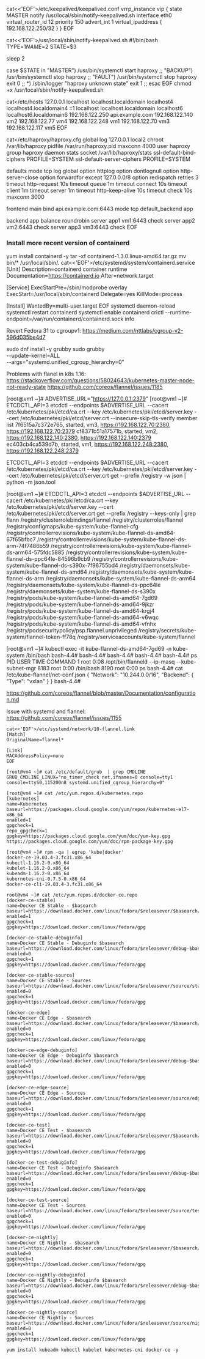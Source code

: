 cat<<'EOF'>/etc/keepalived/keepalived.conf 
vrrp_instance vip {
 state MASTER
 notify /usr/local/sbin/notify-keepalived.sh
 interface eth0
 virtual_router_id 12
 priority 150
 advert_int 1
 virtual_ipaddress {
   192.168.122.250/32
 }
}
EOF

cat<<'EOF'>/usr/local/sbin/notify-keepalived.sh
#!/bin/bash
TYPE=$1
NAME=$2
STATE=$3

sleep 2

case $STATE in
        "MASTER") /usr/bin/systemctl start haproxy
                  ;;
        "BACKUP") /usr/bin/systemctl stop haproxy
                  ;;
        "FAULT")  /usr/bin/systemctl stop haproxy
                  exit 0
                  ;;
        *)        /sbin/logger "haproxy unknown state"
                  exit 1
                  ;;
esac
EOF
chmod +x /usr/local/sbin/notify-keepalived.sh

cat<<EOF>/etc/hosts
127.0.0.1   localhost localhost.localdomain localhost4 localhost4.localdomain4
::1         localhost localhost.localdomain localhost6 localhost6.localdomain6
192.168.122.250 api.example.com
192.168.122.140 vm2
192.168.122.77 vm4
192.168.122.248 vm1
192.168.122.70 vm3
192.168.122.117 vm5
EOF

cat<<EOF>/etc/haproxy/haproxy.cfg
global
    log         127.0.0.1 local2
    chroot      /var/lib/haproxy
    pidfile     /var/run/haproxy.pid
    maxconn     4000
    user        haproxy
    group       haproxy
    daemon
    stats socket /var/lib/haproxy/stats
    ssl-default-bind-ciphers PROFILE=SYSTEM
    ssl-default-server-ciphers PROFILE=SYSTEM

defaults
    mode                    tcp
    log                     global
    option                  httplog
    option                  dontlognull
    option http-server-close
    option forwardfor       except 127.0.0.0/8
    option                  redispatch
    retries                 3
    timeout http-request    10s
    timeout queue           1m
    timeout connect         10s
    timeout client          1m
    timeout server          1m
    timeout http-keep-alive 10s
    timeout check           10s
    maxconn                 3000

frontend main
    bind api.example.com:6443
    mode tcp
    default_backend             app

backend app
    balance     roundrobin
    server  app1 vm1:6443 check
    server  app2 vm2:6443 check
    server  app3 vm3:6443 check
EOF

### Install more recent version of containerd ###

yum install containerd -y
tar -xf containerd-1.3.0.linux-amd64.tar.gz
mv bin/* /usr/local/sbin/.
cat<<'EOF'>/etc/systemd/system/containerd.service 
[Unit]
Description=containerd container runtime
Documentation=https://containerd.io
After=network.target

[Service]
ExecStartPre=/sbin/modprobe overlay
ExecStart=/usr/local/sbin/containerd
Delegate=yes
KillMode=process

[Install]
WantedBy=multi-user.target
EOF
systemctl daemon-reload
systemctl restart containerd
systemctl enable containerd
crictl --runtime-endpoint=/var/run/containerd/containerd.sock info


Revert Fedora 31 to cgroupv1:
https://medium.com/nttlabs/cgroup-v2-596d035be4d7

sudo dnf install -y grubby
sudo grubby \
  --update-kernel=ALL \
  --args="systemd.unified_cgroup_hierarchy=0"


Problems with flanel in k8s 1.16:
https://stackoverflow.com/questions/58024643/kubernetes-master-node-not-ready-state
https://github.com/coreos/flannel/issues/1185



[root@vm1 ~]# ADVERTISE_URL="https://127.0.0.1:2379"
[root@vm1 ~]# ETCDCTL_API=3 etcdctl --endpoints $ADVERTISE_URL --cacert /etc/kubernetes/pki/etcd/ca.crt --key /etc/kubernetes/pki/etcd/server.key --cert /etc/kubernetes/pki/etcd/server.crt --insecure-skip-tls-verify member list
7f6515a7c372e765, started, vm3, https://192.168.122.70:2380, https://192.168.122.70:2379
cf8371b51a17571b, started, vm2, https://192.168.122.140:2380, https://192.168.122.140:2379
ec403cb4ca539d7b, started, vm1, https://192.168.122.248:2380, https://192.168.122.248:2379

ETCDCTL_API=3 etcdctl --endpoints $ADVERTISE_URL --cacert /etc/kubernetes/pki/etcd/ca.crt --key /etc/kubernetes/pki/etcd/server.key --cert /etc/kubernetes/pki/etcd/server.crt get --prefix /registry -w json | python -m json.tool

[root@vm1 ~]# ETCDCTL_API=3 etcdctl --endpoints $ADVERTISE_URL --cacert /etc/kubernetes/pki/etcd/ca.crt --key /etc/kubernetes/pki/etcd/server.key --cert /etc/kubernetes/pki/etcd/server.crt get --prefix /registry --keys-only | grep flann
/registry/clusterrolebindings/flannel
/registry/clusterroles/flannel
/registry/configmaps/kube-system/kube-flannel-cfg
/registry/controllerrevisions/kube-system/kube-flannel-ds-amd64-67f65bfbc7
/registry/controllerrevisions/kube-system/kube-flannel-ds-arm-74f7486b59
/registry/controllerrevisions/kube-system/kube-flannel-ds-arm64-575fdc5885
/registry/controllerrevisions/kube-system/kube-flannel-ds-ppc64le-84596b9cb9
/registry/controllerrevisions/kube-system/kube-flannel-ds-s390x-7f96755bd4
/registry/daemonsets/kube-system/kube-flannel-ds-amd64
/registry/daemonsets/kube-system/kube-flannel-ds-arm
/registry/daemonsets/kube-system/kube-flannel-ds-arm64
/registry/daemonsets/kube-system/kube-flannel-ds-ppc64le
/registry/daemonsets/kube-system/kube-flannel-ds-s390x
/registry/pods/kube-system/kube-flannel-ds-amd64-7gd69
/registry/pods/kube-system/kube-flannel-ds-amd64-9jkzr
/registry/pods/kube-system/kube-flannel-ds-amd64-krgj4
/registry/pods/kube-system/kube-flannel-ds-amd64-v6wqc
/registry/pods/kube-system/kube-flannel-ds-amd64-vfnhx
/registry/podsecuritypolicy/psp.flannel.unprivileged
/registry/secrets/kube-system/flannel-token-ff78q
/registry/serviceaccounts/kube-system/flannel




[root@vm1 ~]# kubectl exec -it kube-flannel-ds-amd64-7gd69 -n kube-system /bin/bash
bash-4.4# 
bash-4.4# 
bash-4.4# 
bash-4.4# 
bash-4.4# ps
PID   USER     TIME  COMMAND
    1 root      0:08 /opt/bin/flanneld --ip-masq --kube-subnet-mgr
 8183 root      0:00 /bin/bash
 8190 root      0:00 ps
bash-4.4# cat /etc/kube-flannel/net-conf.json
{
  "Network": "10.244.0.0/16",
  "Backend": {
    "Type": "vxlan"
  }
}
bash-4.4# 


https://github.com/coreos/flannel/blob/master/Documentation/configuration.md


Issue with systemd and flannel:
https://github.com/coreos/flannel/issues/1155
~~~
cat<<'EOF'>/etc/systemd/network/10-flannel.link
[Match]
OriginalName=flannel*

[Link]
MACAddressPolicy=none
EOF
~~~

~~~
[root@vm4 ~]# cat /etc/default/grub  | grep CMDLINE
GRUB_CMDLINE_LINUX="no_timer_check net.ifnames=0 console=tty1 console=ttyS0,115200n8 systemd.unified_cgroup_hierarchy=0"
~~~

~~~
[root@vm4 ~]# cat /etc/yum.repos.d/kubernetes.repo 
[kubernetes]
name=Kubernetes
baseurl=https://packages.cloud.google.com/yum/repos/kubernetes-el7-x86_64
enabled=1
gpgcheck=1
repo_gpgcheck=1
gpgkey=https://packages.cloud.google.com/yum/doc/yum-key.gpg https://packages.cloud.google.com/yum/doc/rpm-package-key.gpg
~~~

~~~
[root@vm4 ~]# rpm -qa | egrep 'kube|docker'
docker-ce-19.03.4-3.fc31.x86_64
kubectl-1.16.2-0.x86_64
kubelet-1.16.2-0.x86_64
kubeadm-1.16.2-0.x86_64
kubernetes-cni-0.7.5-0.x86_64
docker-ce-cli-19.03.4-3.fc31.x86_64
~~~

~~~
root@vm4 ~]# cat /etc/yum.repos.d/docker-ce.repo
[docker-ce-stable]
name=Docker CE Stable - $basearch
baseurl=https://download.docker.com/linux/fedora/$releasever/$basearch/stable
enabled=1
gpgcheck=1
gpgkey=https://download.docker.com/linux/fedora/gpg

[docker-ce-stable-debuginfo]
name=Docker CE Stable - Debuginfo $basearch
baseurl=https://download.docker.com/linux/fedora/$releasever/debug-$basearch/stable
enabled=0
gpgcheck=1
gpgkey=https://download.docker.com/linux/fedora/gpg

[docker-ce-stable-source]
name=Docker CE Stable - Sources
baseurl=https://download.docker.com/linux/fedora/$releasever/source/stable
enabled=0
gpgcheck=1
gpgkey=https://download.docker.com/linux/fedora/gpg

[docker-ce-edge]
name=Docker CE Edge - $basearch
baseurl=https://download.docker.com/linux/fedora/$releasever/$basearch/edge
enabled=0
gpgcheck=1
gpgkey=https://download.docker.com/linux/fedora/gpg

[docker-ce-edge-debuginfo]
name=Docker CE Edge - Debuginfo $basearch
baseurl=https://download.docker.com/linux/fedora/$releasever/debug-$basearch/edge
enabled=0
gpgcheck=1
gpgkey=https://download.docker.com/linux/fedora/gpg

[docker-ce-edge-source]
name=Docker CE Edge - Sources
baseurl=https://download.docker.com/linux/fedora/$releasever/source/edge
enabled=0
gpgcheck=1
gpgkey=https://download.docker.com/linux/fedora/gpg

[docker-ce-test]
name=Docker CE Test - $basearch
baseurl=https://download.docker.com/linux/fedora/$releasever/$basearch/test
enabled=0
gpgcheck=1
gpgkey=https://download.docker.com/linux/fedora/gpg

[docker-ce-test-debuginfo]
name=Docker CE Test - Debuginfo $basearch
baseurl=https://download.docker.com/linux/fedora/$releasever/debug-$basearch/test
enabled=0
gpgcheck=1
gpgkey=https://download.docker.com/linux/fedora/gpg

[docker-ce-test-source]
name=Docker CE Test - Sources
baseurl=https://download.docker.com/linux/fedora/$releasever/source/test
enabled=0
gpgcheck=1
gpgkey=https://download.docker.com/linux/fedora/gpg

[docker-ce-nightly]
name=Docker CE Nightly - $basearch
baseurl=https://download.docker.com/linux/fedora/$releasever/$basearch/nightly
enabled=0
gpgcheck=1
gpgkey=https://download.docker.com/linux/fedora/gpg

[docker-ce-nightly-debuginfo]
name=Docker CE Nightly - Debuginfo $basearch
baseurl=https://download.docker.com/linux/fedora/$releasever/debug-$basearch/nightly
enabled=0
gpgcheck=1
gpgkey=https://download.docker.com/linux/fedora/gpg

[docker-ce-nightly-source]
name=Docker CE Nightly - Sources
baseurl=https://download.docker.com/linux/fedora/$releasever/source/nightly
enabled=0
gpgcheck=1
gpgkey=https://download.docker.com/linux/fedora/gpg
~~~

~~~
yum install kubeadm kubectl kubelet kubernetes-cni docker-ce -y
~~~
